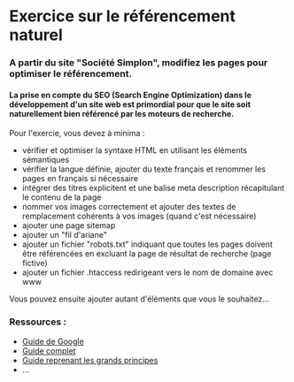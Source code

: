# Exercice sur le référencement naturel

### A partir du site "Société Simplon", modifiez les pages pour optimiser le référencement.

#### La prise en compte du SEO (Search Engine Optimization) dans le développement d'un site web est primordial pour que le site soit naturellement bien référencé par les moteurs de recherche.

Pour l'exercie, vous devez à minima :
* vérifier et optimiser la syntaxe HTML en utilisant les éléments sémantiques
* vérifier la langue définie, ajouter du texte français et renommer les pages en français si nécessaire
* intégrer des titres explicitent et une balise meta description récapitulant le contenu de la page
* nommer vos images correctement et ajouter des textes de remplacement cohérents à vos images (quand c'est nécessaire)
* ajouter une page sitemap
* ajouter un "fil d'ariane"
* ajouter un fichier "robots.txt" indiquant que toutes les pages doivent être référencées en excluant la page de résultat de recherche (page fictive)
* ajouter un fichier .htaccess redirigeant vers le nom de domaine avec www
  
 Vous pouvez ensuite ajouter autant d'élèments que vous le souhaitez...

### Ressources :
* [Guide de Google](https://support.google.com/webmasters/answer/7451184?hl=fr)
* [Guide complet](https://www.optimisation-conversion.com/webmarketing/guide-optimisation-referencement-naturel-evaluation-seo/)
* [Guide reprenant les grands principes](https://www.commentcamarche.com/contents/1267-referencement-naturel-seo-guide-pratique-complet)
* ...

